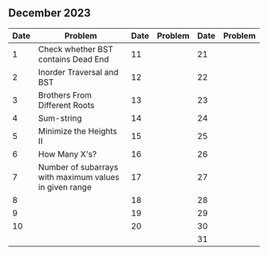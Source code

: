 ## December 2023

| Date | Problem                                                | Date | Problem | Date | Problem |
| ---- | ------------------------------------------------------ | ---- | ------- | ---- | ------- |
| 1    | Check whether BST contains Dead End                    | 11   |         | 21   |         |
| 2    | Inorder Traversal and BST                              | 12   |         | 22   |         |
| 3    | Brothers From Different Roots                          | 13   |         | 23   |         |
| 4    | Sum-string                                             | 14   |         | 24   |         |
| 5    | Minimize the Heights II                                | 15   |         | 25   |         |
| 6    | How Many X's?                                          | 16   |         | 26   |         |
| 7    | Number of subarrays with maximum values in given range | 17   |         | 27   |         |
| 8    |                                                        | 18   |         | 28   |         |
| 9    |                                                        | 19   |         | 29   |         |
| 10   |                                                        | 20   |         | 30   |         |
|      |                                                        |      |         | 31   |         |

